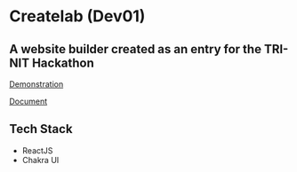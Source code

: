 # Createlab (Dev01)
## A website builder created as an entry for the TRI-NIT Hackathon

[Demonstration](https://drive.google.com/file/d/1Ep59WnEiDnnniH07fz4N_Ik6n0SiM59q/view?usp=sharing)

[Document](https://docs.google.com/document/d/1bE-YeoAF82JqdjMYI1BTmLqi8JKrAuoVp1ofyVuU6E0/edit?usp=sharing)

## Tech Stack

- ReactJS
- Chakra UI
